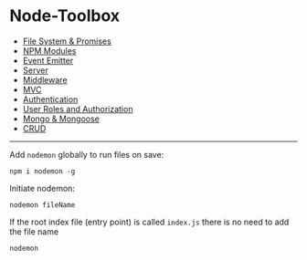 # Node-Toolbox

- [File System & Promises](https://github.com/Adamskoullos/node-toolbox/blob/main/guide/basics.md)
- [NPM Modules](https://github.com/Adamskoullos/node-toolbox/blob/main/guide/npm-modules.md)
- [Event Emitter](https://github.com/Adamskoullos/node-toolbox/blob/main/guide/event-emitter.md)
- [Server](https://github.com/Adamskoullos/Node-Toolbox/blob/main/0guide/server.md)
- [Middleware](https://github.com/Adamskoullos/Node-Toolbox/blob/main/0guide/middleware.md#Route-Middleware)
- [MVC](https://github.com/Adamskoullos/Node-Toolbox/blob/main/0guide/mvc.md)
- [Authentication](https://github.com/Adamskoullos/Node-Toolbox/blob/main/0guide/jwt.md#Auth-Set-Up)
- [User Roles and Authorization](https://github.com/Adamskoullos/Node-Toolbox/blob/main/0guide/user-roles.md)
- [Mongo & Mongoose]()
- [CRUD]()

---

Add `nodemon` globally to run files on save:

```
npm i nodemon -g
```

Initiate nodemon:

```
nodemon fileName
```

If the root index file (entry point) is called `index.js` there is no need to add the file name

```
nodemon
```
